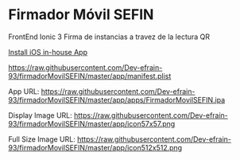 # Firmador Móvil SEFIN

FrontEnd Ionic 3 Firma de instancias a travez de la lectura QR

<a href="https://raw.githubusercontent.com/Dev-efrain-93/firmadorMovilSEFIN/releases/download/manifest/manifest.plist" target="_blank">
 Install iOS in-house App</a>
 

https://raw.githubusercontent.com/Dev-efrain-93/firmadorMovilSEFIN/master/app/manifest.plist

App URL: https://raw.githubusercontent.com/Dev-efrain-93/firmadorMovilSEFIN/master/app/apps/FirmadorMovilSEFIN.ipa

Display Image URL: https://raw.githubusercontent.com/Dev-efrain-93/firmadorMovilSEFIN/master/app/icon57x57.png

Full Size Image URL: https://raw.githubusercontent.com/Dev-efrain-93/firmadorMovilSEFIN/master/app/icon512x512.png
